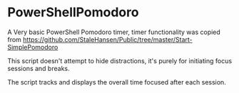 # PowerShellPomodoro
A Very basic PowerShell Pomodoro timer, timer functionality was copied from https://github.com/StaleHansen/Public/tree/master/Start-SimplePomodoro

This script doesn't attempt to hide distractions, it's purely for initiating focus sessions and breaks.

The script tracks and displays the overall time focused after each session.


